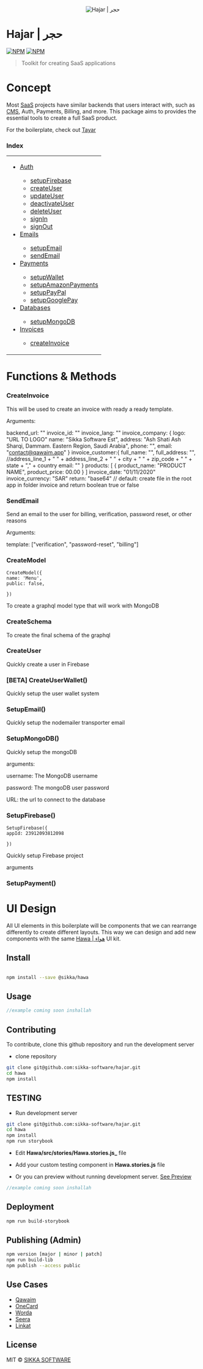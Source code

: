 <p align="center">
  <img src="https://xakher-images.s3.ap-southeast-1.amazonaws.com/hajar-logo-toolkit.png" alt="Hajar | حجر" />
</p>

# Hajar | حجر

[![NPM](https://img.shields.io/npm/v/@sikka/hajar.svg?style=flat&colorA=000000&colorB=000000)](https://www.npmjs.com/package/@sikka/hajar)
[![NPM](https://img.shields.io/npm/dt/@sikka/hajar.svg?style=flat&colorA=000000&colorB=000000)](https://www.npmjs.com/package/@sikka/hajar)

> Toolkit for creating SaaS applications

<!-- [documentation](https://zakher.gitbook.io/hajar/) -->

# Concept

Most [SaaS](https://en.wikipedia.org/wiki/Software_as_a_service) projects have similar backends that users interact with, such as [CMS](https://en.wikipedia.org/wiki/Content_management_system), Auth, Payments, Billing, and more. This package aims to provides the essential tools to create a full SaaS product.

For the boilerplate, check out [Tayar](https://github.com/sikka-software/tayar.git)


### Index

<table>
  <tr>
    <td valign="top">
      <ul>
        <li><a href="#auth">Auth</a></li>
        <ul>
          <li><a href="#setupFirebase">setupFirebase</a></li>
          <li><a href="#createUser">createUser</a></li>
          <li><a href="#updateUser">updateUser</a></li>
          <li><a href="#deactivateUser">deactivateUser</a></li>
          <li><a href="#deleteUser">deleteUser</a></li>
          <li><a href="#signIn">signIn</a></li>
          <li><a href="#signOut">signOut</a></li>
        </ul>
        <li><a href="#emails">Emails</a></li>
        <ul>
          <li><a href="#setupEmail">setupEmail</a></li>
          <li><a href="#sendEmail">sendEmail</a></li>
        </ul>
        <li><a href="#payments">Payments</a></li>
        <ul>
          <li><a href="#setupWallet">setupWallet</a></li>
          <li><a href="#setupAmazonPayments">setupAmazonPayments</a></li>
          <li><a href="#setupPayPal">setupPayPal</a></li>
          <li><a href="#setupGooglePay">setupGooglePay</a></li>
        </ul>
        <li><a href="#databases">Databases</a></li>
        <ul>
          <li><a href="#setupMongoDB">setupMongoDB</a></li>
        </ul>
        <li><a href="#invoices">Invoices</a></li>
        <ul>
          <li><a href="#createInvoice">createInvoice</a></li>
        </ul>
      </ul>
    </td>
  </tr>
</table>


# Functions & Methods

### CreateInvoice

This will be used to create an invoice with ready a ready template.

Arguments:

backend_url: ""
invoice_id: ""
invoice_lang: ""
invoice_company: {
logo: "URL TO LOGO"
name: "Sikka Software Est",
address: "Ash Shati Ash Sharqi, Dammam. Eastern Region, Saudi Arabia",
phone: "",
email: "contact@qawaim.app"
}
invoice_customer:{
full_name: "",
full_address: "", //address_line_1 + " " + address_line_2 + " " + city + " " + zip_code + " " + state + "," + country
email: ""
}
products: [
{
product_name: "PRODUCT NAME",
product_price: 00.00
}
]
invoice_date: "01/11/2020"
invoice_currency: "SAR"
return: "base64" // default: create file in the root app in folder invoice and return boolean true or false

### SendEmail

Send an email to the user for billing, verification, password reset, or other reasons

Arguments:

template: \["verification", "password-reset", "billing"\]

### CreateModel

```plain
CreateModel({
name: 'Menu',
public: false,

})
```

To create a graphql model type that will work with MongoDB

### CreateSchema

To create the final schema of the graphql

### CreateUser

Quickly create a user in Firebase

### \[BETA\] CreateUserWallet()

Quickly setup the user wallet system

### SetupEmail()

Quickly setup the nodemailer transporter email

### SetupMongoDB()

Quickly setup the mongoDB

arguments:

username: The MongoDB username

password: The mongoDB user password

URL: the url to connect to the database

### SetupFirebase()

```plain
SetupFirebase({
appId: 23912093812098

})
```

Quickly setup Firebase project

arguments

### SetupPayment()

# UI Design

All UI elements in this boilerplate will be components that we can rearrange differently to create different layouts. This way we can design and add new components with the same [Hawa | هواء](https://app.clickup.com/613523/v/dc/jq4k-1524/jq4k-22685) UI kit.

## Install

```bash

npm install --save @sikka/hawa

```

## Usage

```jsx
//example coming soon inshallah
```

## Contributing

To contribute, clone this github repository and run the development server

- clone repository

```bash
git clone git@github.com:sikka-software/hajar.git
cd hawa
npm install
```

## TESTING

- Run development server

```bash
git clone git@github.com:sikka-software/hajar.git
cd hawa
npm install
npm run storybook
```

- Edit **Hawa/src/stories/Hawa.stories.js\_** file

- Add your custom testing component in **Hawa.stories.js** file

- Or you can preview without running development server. [See Preview](https://sikka-software.github.io/Hawa/storybook-static/)

```jsx
//example coming soon inshallah
```

## Deployment

```bash
npm run build-storybook
```

## Publishing (Admin)

```bash
npm version [major | minor | patch]
npm run build-lib
npm publish --access public
```

## Use Cases

- [Qawaim](https://qawaim.app)
- [OneCard](https://onecard.zone)
- [Worda](https://worda.app)
- [Seera](https://seera.app)
- [Linkat](https://linkat.app)



## License

<!-- https://github.com/react-component/drawer  -->

MIT © [SIKKA SOFTWARE](https://sikka.sa)
